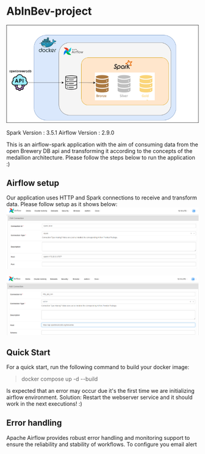 # AbInBev-project

![alt text](https://github.com/JotaVMuniz/AbInBev-project/blob/main/images/abinbev-app.drawio.png)

Spark Version : 3.5.1
Airflow Version : 2.9.0

This is an airflow-spark application with the aim of consuming data from the open Brewery DB api and transforming it according to the concepts of the medallion architecture. Please follow the steps below to run the application :)

## Airflow setup

Our application uses HTTP and Spark connections to receive and transform data. Please follow setup as it shows below:
![alt text](https://github.com/JotaVMuniz/AbInBev-project/blob/main/images/spark_config.png)

![alt text](https://github.com/JotaVMuniz/AbInBev-project/blob/main/images/http_config.png)

## Quick Start
For a quick start, run the following command to build your docker image:
> docker compose up -d --build

Is expected that an error may occur due it's the first time we are initializing airflow environment.
Solution: Restart the webserver service and it should work in the next executions! :)


## Error handling
Apache Airflow provides robust error handling and monitoring support to ensure the reliability and stability of workflows.
To configure you email alert
